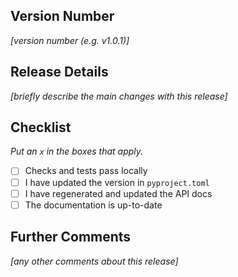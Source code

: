 ## Version Number

_[version number (e.g. v1.0.1)]_

## Release Details

_[briefly describe the main changes with this release]_

## Checklist

_Put an `x` in the boxes that apply._

- [ ] Checks and tests pass locally
- [ ] I have updated the version in `pyproject.toml`
- [ ] I have regenerated and updated the API docs
- [ ] The documentation is up-to-date

## Further Comments

_[any other comments about this release]_
